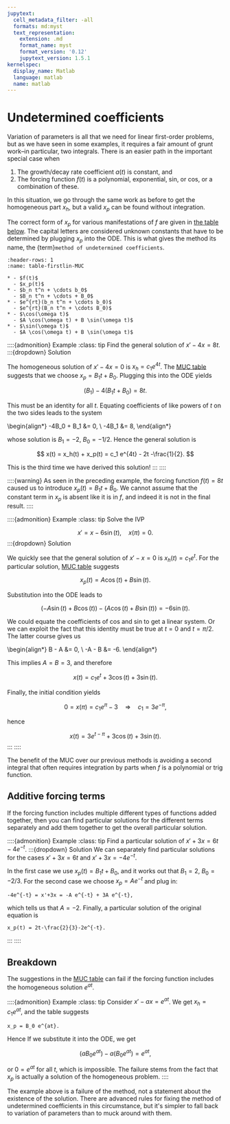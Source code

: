 ```yaml
---
jupytext:
  cell_metadata_filter: -all
  formats: md:myst
  text_representation:
    extension: .md
    format_name: myst
    format_version: '0.12'
    jupytext_version: 1.5.1
kernelspec:
  display_name: Matlab
  language: matlab
  name: matlab
---
```

# Undetermined coefficients

Variation of parameters is all that we need for linear first-order problems, but as we have seen in some examples, it requires a fair amount of grunt work–in particular, two integrals. There is an easier path in the important special case when

1. The growth/decay rate coefficient $a(t)$ is constant, and
2. The forcing function $f(t)$ is a polynomial, exponential, sin, or cos, or a combination of these.

In this situation, we go through the same work as before to get the homogeneous part $x_h$, but a valid $x_p$ can be found without integration.

The correct form of $x_p$ for various manifestations of $f$ are given in [the table below](table-firstlin-MUC). The capital letters are considered unknown constants that have to be determined by plugging $x_p$ into the ODE. This is what gives the method its name, the {term}`method of undetermined coefficients`.

```{list-table} Particular solutions for the method of undetermined coefficients.
:header-rows: 1
:name: table-firstlin-MUC

* - $f(t)$
  - $x_p(t)$
* - $b_n t^n + \cdots b_0$
  - $B_n t^n + \cdots + B_0$
* - $e^{rt}(b_n t^n + \cdots b_0)$
  - $e^{rt}(B_n t^n + \cdots B_0)$
* - $\cos(\omega t)$
  - $A \cos(\omega t) + B \sin(\omega t)$
* - $\sin(\omega t)$
  - $A \cos(\omega t) + B \sin(\omega t)$
```

::::{admonition} Example
:class: tip
Find the general solution of $x'-4x=8t$.
:::{dropdown} Solution

The homogeneous solution of $x'-4x=0$ is $x_h=c_1 e^{4t}$. The [MUC table](table-firstlin-MUC) suggests that we choose $x_p=B_1t + B_0$. Plugging this into the ODE yields

$$
(B_1) - 4(B_1t + B_0) = 8t.
$$

This must be an identity for all $t$. Equating coefficients of like powers of $t$ on the two sides leads to the system

\begin{align*}
-4B_0 + B_1 &= 0, \\ 
-4B_1 &= 8,
\end{align*}

whose solution is $B_1=-2$, $B_0=-1/2$. Hence the general solution is

$$
x(t) = x_h(t) + x_p(t) = c_1 e^{4t} - 2t -\frac{1}{2}.
$$

This is the third time we have derived this solution!
:::
::::

::::{warning}
As seen in the preceding example, the forcing function $f(t)=8t$ caused us to introduce $x_p(t) = B_1t + B_0$. We cannot assume that the constant term in $x_p$ is absent like it is in $f$, and indeed it is not in the final result.
::::

::::{admonition} Example
:class: tip
Solve the IVP

$$
x' = x - 6 \sin(t), \quad x(\pi) = 0.
$$
:::{dropdown} Solution

We quickly see that the general solution of $x'-x=0$ is $x_h(t)=c_1e^t$. For the particular solution, [MUC table](table-firstlin-MUC) suggests

$$
x_p(t) = A \cos(t) + B \sin(t).
$$

Substitution into the ODE leads to

$$
(-A\sin(t) + B\cos(t)) - (A\cos(t) + B\sin(t)) = -6\sin(t).
$$

We could equate the coefficients of cos and sin to get a linear system. Or we can exploit the fact that this identity must be true at $t=0$ and $t=\pi/2$. The latter course gives us

\begin{align*}
B - A &= 0, \\ 
-A - B &= -6.
\end{align*}

This implies $A=B=3$, and therefore

$$
x(t) = c_1 e^t + 3\cos(t) + 3\sin(t).
$$

Finally, the initial condition yields

$$
0 = x(\pi) = c_1 e^\pi - 3 \quad \Rightarrow \quad c_1 = 3 e^{-\pi},
$$

hence

$$
x(t) = 3 e^{t-\pi} + 3\cos(t) + 3\sin(t).
$$
:::
::::

The benefit of the MUC over our previous methods is avoiding a second integral that often requires integration by parts when $f$ is a polynomial or trig function.

## Additive forcing terms

If the forcing function includes multiple different types of functions added together, then you can find particular solutions for the different terms separately and add them together to get the overall particular solution.

::::{admonition} Example
:class: tip
Find a particular solution of  $x'+3x=6t-4e^{-t}$.
:::{dropdown} Solution
We can separately find particular solutions for the cases $x'+3x=6t$ and $x'+3x=-4e^{-t}$. 

In the first case we use $x_p(t) = B_1t + B_0$, and it works out that $B_1=2$, $B_0=-2/3$. For the second case we choose $x_p=A e^{-t}$ and plug in:

```{math}
-4e^{-t} = x'+3x = -A e^{-t} + 3A e^{-t},
```

which tells us that $A=-2$. Finally, a particular solution of the original equation is

```{math}
x_p(t) = 2t-\frac{2}{3}-2e^{-t}.
```
:::
::::

## Breakdown

The suggestions in the [MUC table](table-firstlin-MUC) can fail if the forcing function includes the homogeneous solution $e^{at}$.

::::{admonition} Example
:class: tip
Consider $x'-ax=e^{at}$. We get $x_h=c_1e^{at}$, and the table suggests

```{math}
x_p = B_0 e^{at}.
```

Hence If we substitute it into the ODE, we get

$$
(aB_0 e^{at}) - a(B_0e^{at}) = e^{at},
$$

or $0=e^{at}$ for all $t$, which is impossible. The failure stems from the fact that $x_p$ is actually a solution of the homogeneous problem.
::::

The example above is a failure of the method, not a statement about the existence of the solution. There are advanced rules for fixing the method of undetermined coefficients in this circumstance, but it's simpler to fall back to variation of parameters than to muck around with them.
